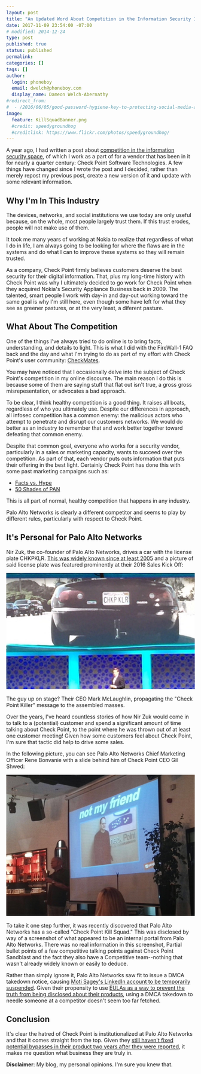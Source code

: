 ```yaml
---
layout: post
title: "An Updated Word About Competition in the Information Security Industry"
date: 2017-11-09 23:54:00 -07:00
# modified: 2014-12-24
type: post
published: true
status: published
permalink: 
categories: []
tags: []
author:
  login: phoneboy
  email: dwelch@phoneboy.com
  display_name: Dameon Welch-Abernathy
#redirect_from:
#  - /2016/06/05/good-password-hygiene-key-to-protecting-social-media-accounts/
image:
  feature: KillSquadBanner.png
  #credit: speedygroundhog
  #creditlink: https://www.flickr.com/photos/speedygroundhog/
---
```

A year ago, I had written a post about [competition in the information
security space](http://phoneboy.org/2016/09/01/a-word-about-competition-in-the-information-security-industry/), of which I work as a part of for a vendor
that has been in it for nearly a quarter century: Check Point Software
Technologies. A few things have changed since I wrote the post and I decided,
rather than merely repost my previous post, create a new version of it and
update with some relevant information.

## Why I'm In This Industry

The devices, networks, and social institutions we use today are only
useful because, on the whole, most people largely trust them. If this trust
erodes, people will not make use of them.

It took me many years of working at Nokia to realize that regardless of what
I do in life, I am always going to be looking for where the flaws are in
the systems and do what I can to improve these systems so they will
remain trusted.

As a company, Check Point firmly believes customers deserve the best security
for their digital information. That, plus my long-time history with Check Point
was why I ultimately decided to go work for Check Point when they acquired
Nokia's Security Appliance Business back in 2009. The talented, smart people
I work with day-in and day-out working toward the same goal is why I'm still
here, even though some have left for what they see as greener pastures, or
at the very least, a diferent pasture.

## What About The Competition

One of the things I've always tried to do online is to bring facts,
understanding, and details to light. This is what I did with the FireWall-1
FAQ back and the day and what I'm trying to do as part of my effort with
Check Point's user community: [CheckMates](https://community.checkpoint.com).

You may have noticed that I occasionally delve into the subject of Check
Point's competition in my online discourse. The main reason I do this is
because some of them are saying stuff that flat out isn't true, a gross
gross misrepesentation, or advocates a bad approach.

To be clear, I think healthy competition is a good thing. It raises all
boats, regardless of who you ultimately use. Despite our differences in
approach, all infosec competition has a common enemy: the malicious
actors who attempt to penetrate and disrupt our customers networks. We
would do better as an industry to remember that and work better together
toward defeating that common enemy.

Despite that common goal, everyone who works for a security vendor,
particularly in a sales or marketing capacity, wants to succeed over
the competition. As part of that, each vendor puts outs information
that puts their offering in the best light. Certainly Check Point has
done this with some past marketing campaigns such as:

* [Facts vs. Hype](https://www.checkpoint.com/resources/cybersecurity-threats-fact-vs-hype/)
* [50 Shades of PAN](https://www.youtube.com/watch?v=8p5rQucaqns)

This is all part of normal, healthy competition that happens in any industry.

Palo Alto Networks is clearly a different competitor and seems to play
by different rules, particularly with respect to Check Point.

## It's Personal for Palo Alto Networks

Nir Zuk, the co-founder of Palo Alto Networks, drives a car with the
license plate CHKPKLR. [This was widely known since at least 2005](https://www.sequoiacap.com/israel/company-story/palo-alto-networks-story/) and a picture
of said license plate was featured prominently at their 2016 Sales Kick Off:

![CHKPKLR](/images/chkpklr.png)

The guy up on stage? Their CEO Mark McLaughlin, propagating the "Check
Point Killer" message to the assembled masses. 

Over the years, I've heard countless stories of how Nir Zuk would come in
to talk to a (potential) customer and spend a significant amount of time
talking about Check Point, to the point where he was thrown out of at
least one customer meeting! Given how some customers feel about Check Point,
I'm sure that tactic did help to drive some sales.

In the following picture, you can see Palo Alto Networks Chief Marketing
Officer Rene Bonvanie with a slide behind him of Check Point CEO
Gil Shwed:

![Gil Shwed is not my friend](/images/gil-shwed-not-my-friend.png)

To take it one step further, it was recently discovered that Palo
Alto Networks has a so-called "Check Point Kill Squad." This was disclosed
by way of a screenshot of what appeared to be an internal portal from
Palo Alto Networks. There was no real information in this screenshot,
Partial bullet points of a few competitive talking points against
Check Point Sandblast and the fact they also have a Competitive team--nothing
that wasn't already widely known or easily to deduce. 

Rather than simply ignore it, Palo Alto Networks saw fit to issue a DMCA
takedown notice, causing [Moti Sagey's LinkedIn account to be temporarily suspended](https://www.linkedin.com/feed/update/urn:li:activity:6334640002059894784).
Given their propensity to use [EULAs as a way to prevent the truth from being disclosed about their products](http://phoneboy.org/2014/11/20/what-is-palo-alto-networks-afraid-of/), using a DMCA takedown to needle someone at a competitor
doesn't seem too far fetched. 

## Conclusion

It's clear the hatred of Check Point is institutionalized at Palo Alto
Networks and that it comes straight from the top. Given they [still haven't
fixed potential bypasses in their product two years after they were reported](https://www.youtube.com/watch?v=ThczL7U2It4), it makes me question what
business they are truly in.

**Disclaimer**: My blog, my personal opinions. I'm sure you knew that.

